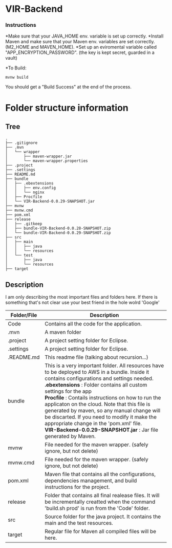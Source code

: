 # VIR-Backend

### Instructions

*Make sure that your JAVA_HOME env. variable is set up correctly.
*Install Maven and make sure that your Maven env. variables are set correctly. (M2_HOME and MAVEN_HOME).
*Set up an eviromental variable called "APP_ENCRYPTION_PASSWORD". (the key is kept secret, guarded in a vault)

*To Build:
```
mvnw build
```
You should get a "Build Success" at the end of the process.


# Folder structure information

## Tree
```
.
├── .gitignore
├── .mvn
│   └── wrapper
│       ├── maven-wrapper.jar
│       └── maven-wrapper.properties
├── .project
├── .settings
├── README.md
├── bundle
│   ├── .ebextensions
│   │   ├── env.config
│   │   └── nginx
│   ├── Procfile
│   └── VIR-Backend-0.0.29-SNAPSHOT.jar
├── mvnw
├── mvnw.cmd
├── pom.xml
├── release
│   ├── .gitkeep
│   ├── bundle-VIR-Backend-0.0.28-SNAPSHOT.zip
│   └── bundle-VIR-Backend-0.0.29-SNAPSHOT.zip
├── src
│   ├── main
│   │   ├── java
│   │   └── resources
│   └── test
│       ├── java
│       └── resources
├── target
```

## Description
I am only describing the most important files and folders here. If there is something that's not clear use your best friend in the hole wolrd 'Google' 

Folder/File | Description
--- | --- 
Code                | Contains all the code for the application.
.mvn                | A maven folder
.project            | A project setting folder for Eclipse.
.settings           | A project setting folder for Eclipse.
.README.md          | This readme file (talking about recursion...)
bundle              | This is a very important folder. All resources have to be deployed to AWS in a bundle. Inside it contains configurations and settings needed.<br/><b>.ebextensions</b> : Folder contains all custom settings for the app <br/><b>Procfile</b> : Contails instructions on how to run the applicaton on the cloud. Note that this file is generated by maven, so any manual change will be discarted. If you need to modify it make the appropriate change in the 'pom.xml' file. <br/><b>VIR-Backend-0.0.29-SNAPSHOT.jar</b> : Jar file generated by Maven.
mvnw                | File needed for the maven wrapper. (safely ignore, but not delete)
mvnw.cmd            | File needed for the maven wrapper. (safely ignore, but not delete)
pom.xml             | Maven file that contains all the configurations, dependencies management, and build instructions for the project.
release             | Folder that contains all final realease files. It will be incrementally creatted when the command 'build.sh prod' is run from the 'Code' folder.
src                 | Source folder for the java project. It contains the main and the test resources.
target              | Regular file for Maven all compiled files will be here.
